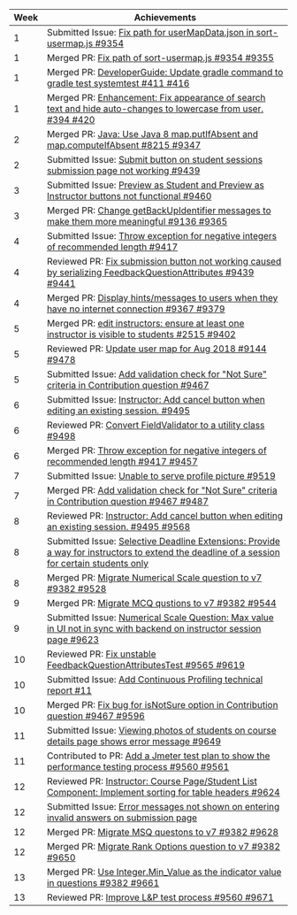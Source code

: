 Week | Achievements
---- | ------------
1 | Submitted Issue: [Fix path for userMapData.json in sort-usermap.js #9354](https://github.com/TEAMMATES/teammates/issues/9354)
1 | Merged PR: [Fix path of sort-usermap.js #9354 #9355](https://github.com/TEAMMATES/teammates/pull/9355)
1 | Merged PR: [DeveloperGuide: Update gradle command to gradle test systemtest #411 #416](https://github.com/reposense/RepoSense/pull/416)
1 | Merged PR: [Enhancement: Fix appearance of search text and hide auto-changes to lowercase from user. #394 #420](https://github.com/reposense/RepoSense/pull/420)
2 | Merged PR: [Java: Use Java 8 map.putIfAbsent and map.computeIfAbsent #8215 #9347](https://github.com/TEAMMATES/teammates/pull/9347)
2 | Submitted Issue: [Submit button on student sessions submission page not working #9439](https://github.com/TEAMMATES/teammates/issues/9439)
3 | Submitted Issue: [Preview as Student and Preview as Instructor buttons not functional #9460](https://github.com/TEAMMATES/teammates/issues/9460)
3 | Merged PR: [Change getBackUpIdentifier messages to make them more meaningful #9136 #9365](https://github.com/TEAMMATES/teammates/pull/9365)
4 | Submitted Issue: [Throw exception for negative integers of recommended length #9417](https://github.com/TEAMMATES/teammates/issues/9417)
4 | Reviewed PR: [Fix submission button not working caused by serializing FeedbackQuestionAttributes #9439 #9441](https://github.com/TEAMMATES/teammates/pull/9441)
4 | Merged PR: [Display hints/messages to users when they have no internet connection #9367 #9379](https://github.com/TEAMMATES/teammates/pull/9379)
5 | Merged PR: [edit instructors: ensure at least one instructor is visible to students #2515 #9402](https://github.com/TEAMMATES/teammates/pull/9402)
5 | Reviewed PR: [Update user map for Aug 2018 #9144 #9478](https://github.com/TEAMMATES/teammates/pull/9478)
5 | Submitted Issue: [Add validation check for "Not Sure" criteria in Contribution question #9467](https://github.com/TEAMMATES/teammates/issues/9467)
6 | Submitted Issue: [Instructor: Add cancel button when editing an existing session. #9495](https://github.com/TEAMMATES/teammates/issues/9495)
6 | Reviewed PR: [Convert FieldValidator to a utility class #9498](https://github.com/TEAMMATES/teammates/pull/9498)
6 | Merged PR: [Throw exception for negative integers of recommended length #9417 #9457](https://github.com/TEAMMATES/teammates/pull/9457)
7 | Submitted Issue: [Unable to serve profile picture #9519](https://github.com/TEAMMATES/teammates/issues/9519)
7 | Merged PR: [Add validation check for "Not Sure" criteria in Contribution question #9467 #9487](https://github.com/TEAMMATES/teammates/pull/9487)
8 | Reviewed PR: [Instructor: Add cancel button when editing an existing session. #9495 #9568](https://github.com/TEAMMATES/teammates/pull/9568)
8 | Submitted Issue: [Selective Deadline Extensions: Provide a way for instructors to extend the deadline of a session for certain students only](https://github.com/TEAMMATES/teammates/issues/9523)
8 | Merged PR: [Migrate Numerical Scale question to v7 #9382 #9528](https://github.com/TEAMMATES/teammates/pull/9528)
9 | Merged PR: [Migrate MCQ qustions to v7 #9382 #9544](https://github.com/TEAMMATES/teammates/pull/9544)
9 | Submitted Issue: [Numerical Scale Question: Max value in UI not in sync with backend on instructor session page #9623](https://github.com/TEAMMATES/teammates/issues/9623)
10 | Reviewed PR: [Fix unstable FeedbackQuestionAttributesTest #9565 #9619](https://github.com/TEAMMATES/teammates/pull/9619)
10 | Submitted Issue: [Add Continuous Profiling technical report #11](https://github.com/TEAMMATES/teammates-ops/issues/11)
10 | Merged PR: [Fix bug for isNotSure option in Contribution question #9467 #9596](https://github.com/TEAMMATES/teammates/pull/9596)
11 | Submitted Issue: [Viewing photos of students on course details page shows error message #9649](https://github.com/TEAMMATES/teammates/issues/9649)
11 | Contributed to PR: [Add a Jmeter test plan to show the performance testing process #9560 #9561](https://github.com/TEAMMATES/teammates/pull/9561)
12 | Reviewed PR: [Instructor: Course Page/Student List Component: Implement sorting for table headers #9624](https://github.com/TEAMMATES/teammates/pull/9624)
12 | Submitted Issue: [Error messages not shown on entering invalid answers on submission page](https://github.com/TEAMMATES/teammates/issues/9654)
12 | Merged PR: [Migrate MSQ questons to v7 #9382 #9628](https://github.com/TEAMMATES/teammates/pull/9628)
12 | Merged PR: [Migrate Rank Options question to v7 #9382 #9650](https://github.com/TEAMMATES/teammates/pull/9650)
13 | Merged PR: [Use Integer.Min_Value as the indicator value in questions #9382 #9661](https://github.com/TEAMMATES/teammates/pull/9661)
13 | Reviewed PR: [Improve L&P test process #9560 #9671](https://github.com/TEAMMATES/teammates/pull/9671)
